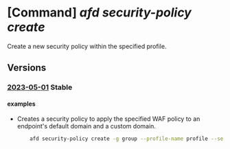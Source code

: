 # [Command] _afd security-policy create_

Create a new security policy within the specified profile.

## Versions

### [2023-05-01](/Resources/mgmt-plane/L3N1YnNjcmlwdGlvbnMve30vcmVzb3VyY2Vncm91cHMve30vcHJvdmlkZXJzL21pY3Jvc29mdC5jZG4vcHJvZmlsZXMve30vc2VjdXJpdHlwb2xpY2llcy97fQ==/2023-05-01.xml) **Stable**

<!-- mgmt-plane /subscriptions/{}/resourcegroups/{}/providers/microsoft.cdn/profiles/{}/securitypolicies/{} 2023-05-01 -->

#### examples

- Creates a security policy to apply the specified WAF policy to an endpoint's default domain and a custom domain.
    ```bash
        afd security-policy create -g group --profile-name profile --security-policy-name sp1 --domains /subscriptions/sub1/resourcegroups/rg1/providers/Microsoft.Cdn/profiles/profile1/afdEndpoints/endpoint1 /subscriptions/sub1/resourcegroups/rg1/providers/Microsoft.Cdn/profiles/profile1/customDomains/customDomain1 --waf-policy /subscriptions/sub1/resourcegroups/rg1/providers/Microsoft.Network/frontdoorwebapplicationfirewallpolicies/waf1
    ```
